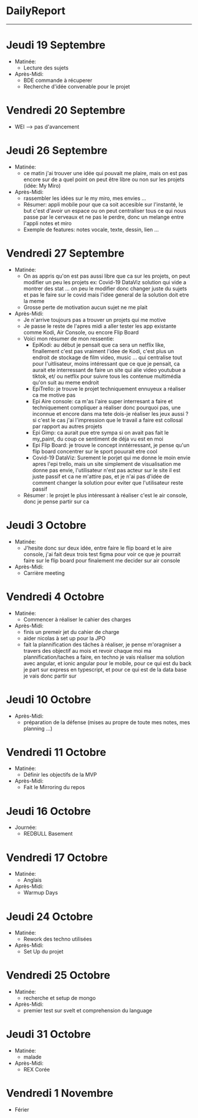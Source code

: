# DailyReport

---

# Jeudi 19 Septembre
- Matinée:
  - Lecture des sujets
- Après-Midi:
    - BDE commande à récuperer
    - Recherche d'idée convenable pour le projet

# Vendredi 20 Septembre
- WEI --> pas d'avancement

# Jeudi 26 Septembre
- Matinée:
    - ce matin j'ai trouver une idée qui pouvait me plaire, mais on est pas encore sur de a quel point on peut être libre ou non sur les projets (idée: My Miro) 
- Après-Midi:
    - rassembler les idées sur le my miro, mes envies ...
    - Résumer: appli mobile pour que ca soit accesible sur l'instanté, le but c'est d'avoir un espace ou on peut centraliser tous ce qui nous passe par le cerveaux et ne pas le perdre, donc un melange entre l'appli notes et miro
    - Exemple de features: notes vocale, texte, dessin, lien ...

# Vendredi 27 Septembre
- Matinée:
    - On as appris qu'on est pas aussi libre que ca sur les projets, on peut modifier un peu les projets ex: Covid-19 DataViz solution qui vide a montrer des stat ... on peu le modifier donc changer juste du sujets et pas le faire sur le covid mais l'idee general de la solution doit etre la meme
    - Grosse perte de motivation aucun sujet ne me plait
- Après-Midi:
    - Je n'arrive toujours pas a trouver un projets qui me motive
    - Je passe le reste de l'apres midi a aller tester les app existante comme Kodi, Air Console, ou encore Flip Board
    - Voici mon résumer de mon ressentie:
      - EpiKodi: au début je pensait que ca sera un netflix like, finallement c'est pas vraiment l'idee de Kodi, c'est plus un endroit de stockage de film video, music ... qui centralise tout pour l'uitlisateur, moins intéressant que ce que je pensait, ca aurait ete interressant de faire un site qui alie video youtubue a tiktok, et/ ou netflix pour suivre tous les contenue multimédia qu'on suit au meme endroit
      - EpiTrello: je trouve le projet techniquement ennuyeux a réaliser ca me motive pas
      - Epi Aire console: ca m'as l'aire super interresant a faire et techniquement compliquer a réaliser donc pourquoi pas, une inconnue et encore dans ma tete dois-je réaliser les jeux aussi ? si c'est le cas j'ai l'impression que le travail a faire est collosal par rapport au autres projets
      - Epi Gimp: ca aurait pue etre sympa si on avait pas fait le my_paint, du coup ce sentiment de déja vu est en moi
      - Epi Flip Board: je trouve le concept inntérressant, je pense qu'un flip board concentrer sur le sport pouurait etre cool
      - Covid-19 DataViz: Surement le porjet qui me donne le moin envie apres l'epi trello, mais un site simplement de visualisation me donne pas envie, l'utilisateur n'est pas acteur sur le site il est juste passif et ca ne m'attire pas, et je n'ai pas d'idée de comment changer la solution pour eviter que l'utilisateur reste passif
    - Résumer : le projet le plus intéressant à réaliser c'est le air console, donc je pense partir sur ca

# Jeudi 3 Octobre
- Matinée:
    - J'hesite donc sur deux idée, entre faire le flip board et le aire console, j'ai fait deux trois test figma pour voir ce que je pourrait faire sur le flip board pour finalement me decider sur air console
- Après-Midi:
    - Carrière meeting

# Vendredi 4 Octobre
- Matinée:
    - Commencer à réaliser le cahier des charges
- Après-Midi:
    - finis un premeir jet du cahier de charge
    - aider nicolas à set up pour la JPO
    - fait la plannification des tâches à réaliser, je pense m'oragniser a travers des objectif au mois et revoir chaque moi ma plannification/taches a faire, en techno je vais réaliser ma solution avec angular, et ionic angular pour le mobile, pour ce qui est du back je part sur express en typescript, et pour ce qui est de la data base je vais donc partir sur 

# Jeudi 10 Octobre

- Après-Midi:
    - préparation de la défense (mises au propre de toute mes notes, mes planning ...)

# Vendredi 11 Octobre

- Matinée:
  - Définir les objectifs de la MVP
- Après-Midi:
  - Fait le Mirroring du repos

# Jeudi 16 Octobre
- Journée:
  - REDBULL Basement

# Vendredi 17 Octobre
- Matinée:
    - Anglais
- Après-Midi:
    - Warmup Days

# Jeudi 24 Octobre
- Matinée:
    - Rework des techno utilisées
- Après-Midi:
    - Set Up du projet

# Vendredi 25 Octobre
- Matinée:
  - recherche et setup de mongo
- Après-Midi:
  - premier test sur svelt et comprehension du language

# Jeudi 31 Octobre
- Matinée:
  - malade
- Après-Midi:
  - REX Corée

# Vendredi 1 Novembre
- Férier